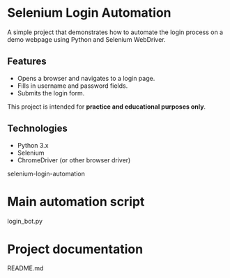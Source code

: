 # Selenium Login Automation

A simple project that demonstrates how to automate the login process on a demo webpage using Python and Selenium WebDriver.

## Features

- Opens a browser and navigates to a login page.
- Fills in username and password fields.
- Submits the login form.

This project is intended for **practice and educational purposes only**.

## Technologies

- Python 3.x
- Selenium
- ChromeDriver (or other browser driver)

selenium-login-automation
# Main automation script
login_bot.py             
# Project documentation
README.md           
